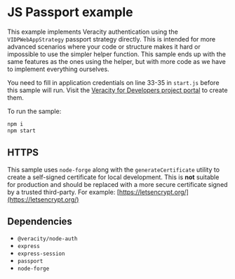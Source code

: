 # JS Passport example
This example implements Veracity authentication using the `VIDPWebAppStrategy` passport strategy directly. This is intended for more advanced scenarios where your code or structure makes it hard or impossible to use the simpler helper function. This sample ends up with the same features as the ones using the helper, but with more code as we have to implement everything ourselves.

You need to fill in application credentials on line 33-35 in `start.js` before this sample will run. Visit the [Veracity for Developers project portal](https://developer.veracity.com/projects) to create them.

To run the sample:
```javascript
npm i
npm start
```

## HTTPS
This sample uses `node-forge` along with the `generateCertificate` utility to create a self-signed certificate for local development. This is **not** suitable for production and should be replaced with a more secure certificate signed by a trusted third-party. For example: [https://letsencrypt.org/](https://letsencrypt.org/)

## Dependencies
- `@veracity/node-auth`
- `express`
- `express-session`
- `passport`
- `node-forge`